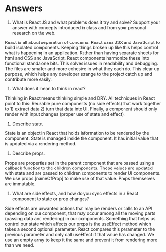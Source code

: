 # Answers

1. What is React JS and what problems does it try and solve? Support your answer with concepts introduced in class and from your personal research on the web.

React is all about separation of concerns. React uses JSX and JavaScript to build isolated components. Keeping things broken up like this helps control what is happening in an application. Rather than having separate sheets for html and CSS and JavaScript, React components harmonize these into functional standalone bits. This solves issues in readability and debugging. The files are smaller and more cohesive in what they each do. This clear up purpose, which helps any developer strange to the project catch up and contribute more easily. 

1. What does it mean to think in react?

Thinking in React means thinking simple and DRY. All techniques in React point to this: Reusable pure components (no side effects) that work together to 1) extract data 2) turn that data into UI. Finally, a component should only render with input changes (proper use of state and effect). 

1. Describe state.

State is an object in React that holds information to be rendered by the component. State is managed inside the component. It has initial value that is updated via a rendering method. 

1. Describe props.

Props are properties set in the parent component that are passed using a callback function to the children components. These values are updated with state and are passed to children components to render UI components. We use props.[nameOfProp] to make use of that value. Props themselves are immutable. 

1. What are side effects, and how do you sync effects in a React component to state or prop changes?

Side effects are unwanted actions that may be renders or calls to an API depending on our component, that may occur among all the moving parts (passing data and rendering) in our components. Something that helps us control our state which affects our props is the useEffect method which takes a second optional parameter. React compares this parameter to the previous parameter and only call useEffect if that value has changed. We use an empty array to keep it the same and prevent it from rendering more than we need. 